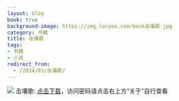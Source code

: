 ```yaml
---
layout: blog
book: true
background-image: https://img.locyoo.com/book击壤歌.jpg
category: 书籍
title: 击壤歌
tags:
- 书籍
- 小说
redirect_from:
  - /2024/03/击壤歌/
---
```

![](https://img.locyoo.com/book击壤歌.jpg)
击壤歌: <a name = "ref1" href="https://url18.ctfile.com/f/50983618-1380049009-af8045?p=3619">点击下载</a>，访问密码请点击右上方“关于”自行查看